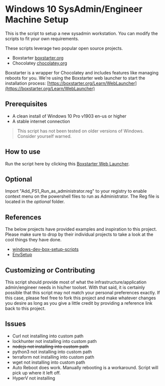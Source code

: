 # Windows 10 SysAdmin/Engineer Machine Setup
This is the script to setup a new sysadmin workstation. You can modify the scripts to fit your own requirements.

These scripts leverage two popular open source projects.

- Boxstarter [boxstarter.org](http://boxstarter.org)
- Chocolatey [chocolatey.org](http://chocolatey.org)

Boxstarter is a wrapper for Chocolatey and includes features like managing reboots for you. We're using the Boxstarter web launcher to start the installation process: [https://boxstarter.org/Learn/WebLauncher](https://boxstarter.org/Learn/WebLauncher)

 
## Prerequisites
- A clean install of Windows 10 Pro v1903 en-us or higher
- A stable internet connection

> This script has not been tested on older versions of Windows. Consider yourself warned.

## How to use
Run the script here by clicking this [Boxstarter Web Launcher](http://boxstarter.org/package/url?https://raw.githubusercontent.com/chrisrbmn/workstationbuilder/master/BaseBuild.ps1).

## Optional
Import "Add_PS1_Run_as_administrator.reg" to your registry to enable context menu on the powershell files to run as Administrator. The Reg file is located in the _optional_ folder.

## References
The below projects have provided examples and inspiration to this project. Please make sure to drop by their individual projects to take a look at the cool things they have done. 

-  [windows-dev-box-setup-scripts](https://github.com/microsoft/windows-dev-box-setup-scripts)
-  [EnvSetup](https://github.com/EdiWang/EnvSetup)

## Customizing or Contributing
This script should provide most of what the infrastructure/application admin/engineer needs in his/her toolset. With that said, it is certainly possible that this script may not match your personal preferences exactly. If this case, please feel free to fork this project and make whatever changes you desire as long as you give a little credit by providing a reference link back to this project.

## Issues

- Curl not installing into custom path
- lockhunter not installing into custom path
- ~~nodejs not installing into custom path~~
- python3 not installing into custom path
- terraform not installing into custom path
- wget not installing into custom path
- Auto Reboot does work. Manually rebooting is a workaround. Script will pick up where it left off.
- HyperV not installing
